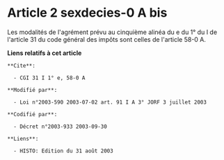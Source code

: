 # Article 2 sexdecies-0 A bis

Les modalités de l'agrément prévu au cinquième alinéa du e du 1° du I de l'article 31 du code général des impôts sont celles
de l'article 58-0 A.

**Liens relatifs à cet article**

	**Cite**:

	  - CGI 31 I 1° e, 58-0 A

	**Modifié par**:

	  - Loi n°2003-590 2003-07-02 art. 91 I A 3° JORF 3 juillet 2003

	**Codifié par**:

	  - Décret n°2003-933 2003-09-30

	**Liens**:

	  - HISTO: Edition du 31 août 2003
